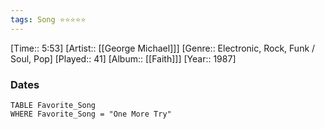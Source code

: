 ```yaml
---
tags: Song ⭐⭐⭐⭐⭐ 
---
```

[Time:: 5:53]
[Artist:: [[George Michael]]]
[Genre:: Electronic, Rock, Funk / Soul, Pop]
[Played:: 41]
[Album:: [[Faith]]]
[Year:: 1987]
### Dates
````dataview
TABLE Favorite_Song
WHERE Favorite_Song = "One More Try"
````